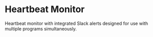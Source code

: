 # Heartbeat Monitor
Heartbeat monitor with integrated Slack alerts designed for use with multiple programs simultaneously.
